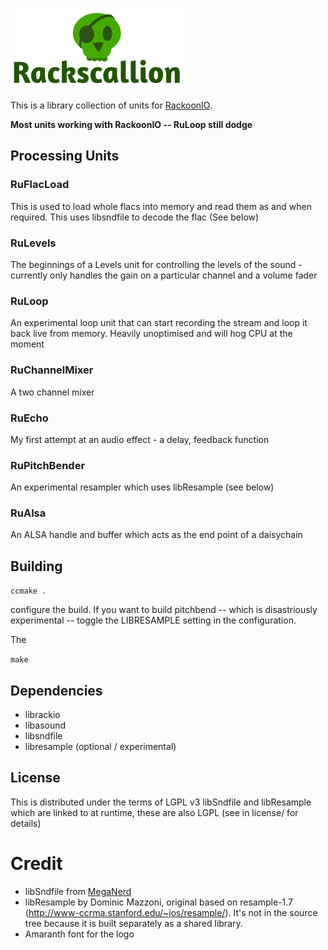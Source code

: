 ![](assets/rackscallion.png?raw=true)

This is a library collection of units for [RackoonIO](http://www.github.com/carrotsrc/rackoonIO/).

**Most units working with RackoonIO -- RuLoop still dodge**

## Processing Units

### RuFlacLoad
This is used to load whole flacs into memory and read them as and when required. This uses libsndfile to decode the flac (See below)

### RuLevels
The beginnings of a Levels unit for controlling the levels of the sound - currently only handles the gain on a particular channel and a volume fader

### RuLoop
An experimental loop unit that can start recording the stream and loop it back live from memory. Heavily unoptimised and will hog CPU at the moment

### RuChannelMixer
A two channel mixer

### RuEcho
My first attempt at an audio effect - a delay, feedback function

### RuPitchBender
An experimental resampler which uses libResample (see below)

### RuAlsa
An ALSA handle and buffer which acts as the end point of a daisychain


## Building

` ccmake . `

configure the build. If you want to build pitchbend -- which is disastriously experimental -- toggle the LIBRESAMPLE setting in the configuration.

The

` make `

## Dependencies
- librackio
- libasound
- libsndfile
- libresample (optional / experimental)

## License

This is distributed under the terms of LGPL v3
libSndfile and libResample which are linked to at runtime, these are also LGPL (see in license/ for details)

# Credit

- libSndfile from [MegaNerd](http://www.mega-nerd.com/libsndfile/)
- libResample by Dominic Mazzoni, original based on resample-1.7 (http://www-ccrma.stanford.edu/~jos/resample/). It's not in the source tree because it is built separately as a shared library.
- Amaranth font for the logo
